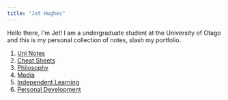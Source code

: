 ```yaml
---
title: "Jet Hughes"
---
```


Hello there, I'm Jet! I am a undergraduate student at the University of Otago and this is my personal collection of notes, slash my portfolio.

1) [Uni Notes](notes/uni-notes.md)
2) [Cheat Sheets](notes/cheat-sheets.md)
3) [Philosophy](notes/philosophy.md)
4) [Media](notes/media.md)
5) [Independent Learning](notes/independent-learning.md)
6) [Personal Development](notes/personal-development.md)
